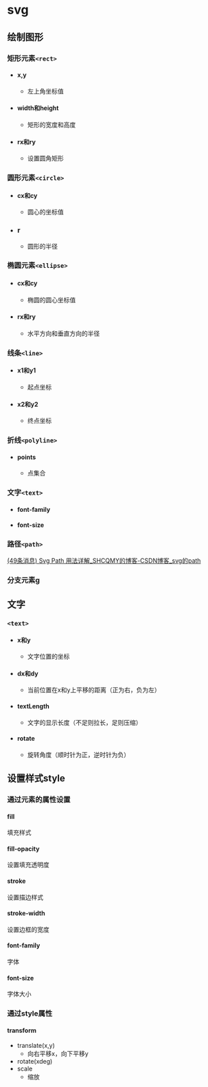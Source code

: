 # svg

## 绘制图形

### 矩形元素`<rect>`

- #### x,y

  - 左上角坐标值

- #### width和height

  - 矩形的宽度和高度

- #### rx和ry

  - 设置圆角矩形

### 圆形元素`<circle>`

- #### cx和cy

  - 圆心的坐标值

- ### r

  - 圆形的半径

### 椭圆元素`<ellipse>`

- #### cx和cy

  - 椭圆的圆心坐标值

- #### rx和ry

  - 水平方向和垂直方向的半径

### 线条`<line>`

- #### x1和y1

  - 起点坐标

- #### x2和y2

  - 终点坐标

### 折线`<polyline>`

- #### points

  - 点集合

### 文字`<text>`

- #### font-family

- #### font-size

### 路径`<path>`

[(49条消息) Svg Path 用法详解_SHCQMY的博客-CSDN博客_svg的path](https://blog.csdn.net/weixin_39868379/article/details/114403129?ops_request_misc=%7B%22request%5Fid%22%3A%22166607734216782428695738%22%2C%22scm%22%3A%2220140713.130102334..%22%7D&request_id=166607734216782428695738&biz_id=0&utm_medium=distribute.pc_search_result.none-task-blog-2~all~sobaiduend~default-1-114403129-null-null.142^v58^pc_rank_34_2,201^v3^control_1&utm_term=svgpath&spm=1018.2226.3001.4187)



### 分支元素g

## 文字

### `<text>`

- #### x和y

  - 文字位置的坐标

- #### dx和dy

  - 当前位置在x和y上平移的距离（正为右，负为左）

- #### textLength

  - 文字的显示长度（不足则拉长，足则压缩）

- #### rotate

  - 旋转角度（顺时针为正，逆时针为负）

## 设置样式style

### 通过元素的属性设置

#### fill

填充样式

#### fill-opacity

设置填充透明度

#### stroke

设置描边样式

#### stroke-width

设置边框的宽度

#### font-family

字体

#### font-size

字体大小

### 通过style属性

#### transform

- translate(x,y)
  - 向右平移x，向下平移y
- rotate(xdeg)
- scale
  - 缩放